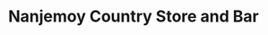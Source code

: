 ---
title: "Nanjemoy Country Store and Bar"
url: /nanjemoy/nanjemoy-country-store-and-bar/
shop: Dorfladen
---
